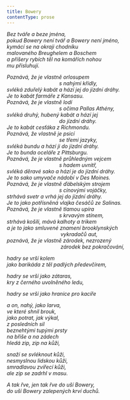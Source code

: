 ```yaml
---
title: Bowery
contentType: prose
---
```


_Bez tváře a beze jména,  
pokud Bowery není tvář a Bowery není jméno,  
kymácí se na okraji chodníku  
malovaného Breughelem a Boschem  
a příšery rybích těl na komářích nohou  
mu přisluhují._

_Poznává, že je vlastně orlosupem  
                                    s nahými křídly,  
svléká zduřelý kabát a hází jej do jízdní dráhy.  
Je to kabát farmáře z Kansasu.  
Poznává, že je vlastně lodí  
                                    s očima Pallas Athény,  
svléká druhý, hubený kabát a hází jej  
                                    do jízdní dráhy.  
Je to kabát cesťáka z Richmondu.  
Poznává, že vlastně je psicí  
                                    se třemi jazyky,  
svléká bundu a hází ji do jízdní dráhy.  
Je to bunda oceláře z Pittsburgu.  
Poznává, že je vlastně průhledným vejcem  
                                    s hadem uvnitř,  
svléká děravé sako a hází je do jízdní dráhy.  
Je to sako umyvače nádobí v Des Moines.  
Poznává, že je vlastně ďábelským strojem  
                                    s cínovými vojáčky,  
strhává svetr a vrhá jej do jízdní dráhy.  
Je to jako potřísněná vlajka česáčů ze Salinas.  
Poznává, že je vlastně tlamou upíra  
                                    s krvavým stínem,  
strhává košili, mává kalhoty a trikem  
a je to jako smluvené znamení brooklynských  
                                     vykradačů aut,  
poznává, že je vlastně zárodek, nezrozený  
                                     zárodek bez pokračování,_

_hadry se vrší kolem  
jako barikáda z těl padlých předevčírem,_

_hadry se vrší jako zátaras,  
kry z černého uvolněného ledu,_

_hadry se vrší jako hranice pro kacíře_

_a on, nahý, jako larva,  
ve které shnil brouk,  
jako potrat, jak výkal,  
z posledních sil  
beznehtými tupými prsty  
na břiše a na zádech  
hledá zip, zip na kůži,_

_snaží se svléknout kůži,  
nesmyslnou lidskou kůži,  
smradlavou zvířecí kůži,  
ale zip se zadrhl v masu._

_A tak řve, jen tak řve do uší Bowery,  
do uší Bowery zalepených krví duchů._
